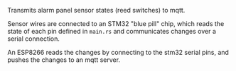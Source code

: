 Transmits alarm panel sensor states (reed switches) to mqtt.

Sensor wires are connected to an STM32 "blue pill" chip, which reads the state of each
pin defined in `main.rs` and communicates changes over a serial connection.

An ESP8266 reads the changes by connecting to the stm32 serial pins, and pushes the changes
to an mqtt server.
